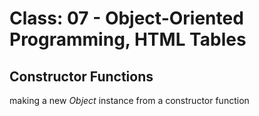 # Class: 07 - Object-Oriented Programming, HTML Tables

## Constructor Functions

making a new *Object* instance from a constructor function


